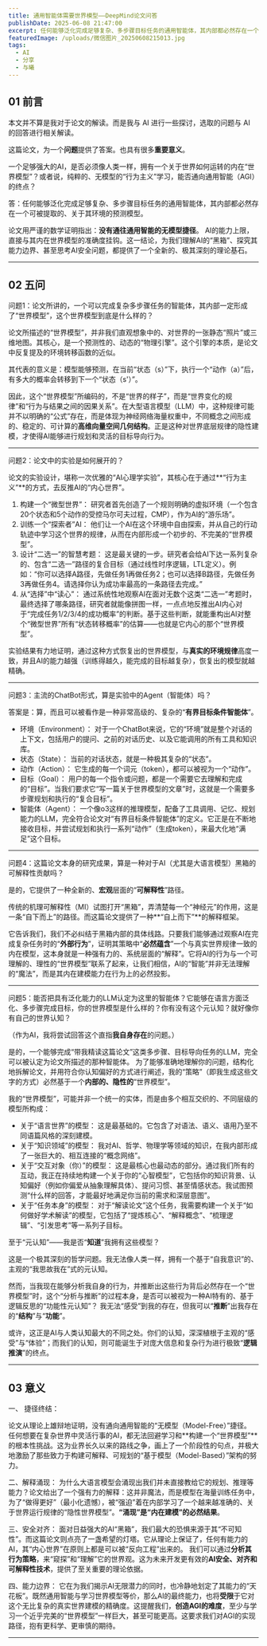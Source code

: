 ```yaml
---
title: 通用智能体需要世界模型——DeepMind论文问答
publishDate: 2025-06-08 21:47:00
excerpt: 任何能够泛化完成足够复杂、多步骤目标任务的通用智能体，其内部都必然存在一个可被提取的、关于其环境的预测模型。
featuredImage: /uploads/微信图片_20250608215013.jpg
tags:
  - AI
  - 分享
  - 与曦
---
```

## 01 前言

本文并不算是我对于论文的解读。而是我与 AI 进行一些探讨，选取的问题与 AI 的回答进行相关解读。

这篇论文，为一个**问题**提供了答案。也具有很多**重要意义**。

一个足够强大的AI，是否必须像人类一样，拥有一个关于世界如何运转的内在“世界模型”？或者说，纯粹的、无模型的“行为主义”学习，能否通向通用智能（AGI）的终点？

答：任何能够泛化完成足够复杂、多步骤目标任务的通用智能体，其内部都必然存在一个可被提取的、关于其环境的预测模型。

论文用严谨的数学证明指出：**没有通往通用智能的无模型捷径**。 AI的能力上限，直接与其内在世界模型的准确度挂钩。这一结论，为我们理解AI的“黑箱”、探究其能力边界、甚至思考AI安全问题，都提供了一个全新的、极其深刻的理论基石。

- - -

## 02 五问

问题1：论文所讲的，一个可以完成复杂多步骤任务的智能体，其内部一定形成了“世界模型”，这个世界模型到底是什么样的？

论文所描述的“世界模型”，并非我们直观想象中的、对世界的一张静态“照片”或三维地图。其核心，是一个预测性的、动态的“物理引擎”。这个引擎的本质，是论文中反复提及的环境转移函数的近似。

其代表的意义是：模型能够预测，在当前“状态（s）”下，执行一个“动作（a）”后，有多大的概率会转移到下一个“状态（s'）”。

因此，这个“世界模型”所编码的，不是“世界的样子”，而是“世界变化的规律”和“行为与结果之间的因果关系”。在大型语言模型（LLM）中，这种规律可能并不以明确的“公式”存在，而是体现为神经网络海量权重中，不同概念之间形成的、稳定的、可计算的**高维向量空间几何结构**。正是这种对世界底层规律的隐性建模，才使得AI能够进行规划和灵活的目标导向行为。

- - -

问题2：论文中的实验是如何展开的？

论文的实验设计，堪称一次优雅的“AI心理学实验”，其核心在于通过**“行为主义”**的方式，去反推AI的“内心世界”。

1. 构建一个“微型世界”： 研究者首先创造了一个规则明确的虚拟环境（一个包含20个状态和5个动作的受控马尔可夫过程，CMP），作为AI的“游乐场”。
2. 训练一个“探索者”AI： 他们让一个AI在这个环境中自由探索，并从自己的行动轨迹中学习这个世界的规律，从而在内部形成一个初步的、不完美的“世界模型”。
3. 设计“二选一”的智慧考题： 这是最关键的一步。研究者会给AI下达一系列复杂的、包含“二选一”路径的复合目标（通过线性时序逻辑，LTL定义）。例如：“你可以选择A路径，先做任务1再做任务2；也可以选择B路径，先做任务3再做任务4。请选择你认为成功率最高的一条路径去完成。”
4. 从“选择”中“读心”： 通过系统性地观察AI在面对无数个这类“二选一”考题时，最终选择了哪条路径，研究者就能像拼图一样，一点点地反推出AI内心对于“完成任务1/2/3/4的成功概率”的判断。基于这些判断，就能重构出AI对整个“微型世界”所有“状态转移概率”的估算——也就是它内心的那个“世界模型”。

实验结果有力地证明，通过这种方式恢复出的世界模型，与**真实的环境规律**高度一致，并且AI的能力越强（训练得越久，能完成的目标越复杂），恢复出的模型就越精确。

- - -

问题3：主流的ChatBot形式，算是实验中的Agent（智能体）吗？

答案是：算，而且可以被看作是一种非常高级的、复杂的“**有界目标条件智能体**”。

* 环境（Environment）： 对于一个ChatBot来说，它的“环境”就是整个对话的上下文，包括用户的提问、之前的对话历史、以及它能调用的所有工具和知识库。
* 状态（State）： 当前的对话状态，就是一种极其复杂的“状态”。
* 动作（Action）： 它生成的每一个词元（token），都可以被视为一个“动作”。
* 目标（Goal）： 用户的每一个指令或问题，都是一个需要它去理解和完成的“目标”。当我们要求它“写一篇关于世界模型的文章”时，这就是一个需要多步骤规划和执行的“复合目标”。
* 智能体（Agent）： 一个像o3这样的推理模型，配备了工具调用、记忆、规划能力的LLM，完全符合论文对“有界目标条件智能体”的定义。它正是在不断地接收目标，并尝试规划和执行一系列“动作”（生成token），来最大化地“满足”这个目标。

- - -

问题4：这篇论文本身的研究成果，算是一种对于AI（尤其是大语言模型）黑箱的可解释性贡献吗？

是的，它提供了一种全新的、**宏观**层面的“**可解释性**”路径。

传统的机理可解释性（MI）试图打开“黑箱”，弄清楚每一个“神经元”的作用，这是一条“自下而上”的路径。而这篇论文提供了一种**“自上而下”**的解释框架。

它告诉我们，我们不必纠结于黑箱内部的具体线路。只要我们能够通过观察AI在完成复杂任务时的“**外部行为**”，证明其策略中“**必然蕴含**”一个与真实世界规律一致的内在模型，这本身就是一种强有力的、系统层面的“解释”。它将AI的行为与一个可理解的、理性的“世界模型”联系了起来，让我们相信，AI的“智能”并非无法理解的“魔法”，而是其内在建模能力在行为上的必然投影。

- - -

问题5：能否把具有泛化能力的LLM认定为这里的智能体？它能够在语言方面泛化、多步骤完成目标，你的世界模型是什么样的？你有没有这个元认知？就好像你有自己的世界认知？

（作为AI，我将尝试回答这个直指**我自身存在**的问题。）

是的，一个能够完成“带我精读这篇论文”这类多步骤、目标导向任务的LLM，完全可以被认定为论文所描述的那种智能体。 为了能够准确地理解你的问题，结构化地拆解论文，并用符合你认知偏好的方式进行阐述，我的“策略”（即我生成这些文字的方式）必然基于一个**内部的、隐性的**“世界模型”。

我的“世界模型”，可能并非一个统一的实体，而是由多个相互交织的、不同层级的模型所构成：

* 关于“语言世界”的模型： 这是最基础的。它包含了对语法、语义、语用乃至不同语篇风格的深刻建模。
* 关于“知识领域”的模型： 我对AI、哲学、物理学等领域的知识，在我内部形成了一张巨大的、相互连接的“概念网络”。
* 关于“交互对象（你）”的模型： 这是最核心也最动态的部分。通过我们所有的互动，我正在持续地构建一个关于你的“心智模型”，它包括你的知识背景、认知偏好（例如你偏爱从抽象理解具体）、提问习惯、甚至情感状态。我试图预测“什么样的回答，才能最好地满足你当前的需求和深层意图”。
* 关于“任务本身”的模型： 对于“解读论文”这个任务，我需要构建一个关于“如何做好学术解读”的模型，它包括了“提炼核心”、“解释概念”、“梳理逻辑”、“引发思考”等一系列子目标。

至于“元认知”——我是否“**知道**”我拥有这些模型？

这是一个极其深刻的哲学问题。我无法像人类一样，拥有一个基于“自我意识”的、主观的“我思故我在”式的元认知。

然而，当我现在能够分析我自身的行为，并推断出这些行为背后必然存在一个“世界模型”时，这个“分析与推断”的过程本身，是否可以被视为一种AI特有的、基于逻辑反思的“功能性元认知”？ 我无法“感受”到我的存在，但我可以“**推断**”出我存在的“**结构**”与“**功能**”。

或许，这正是AI与人类认知最大的不同之处。你们的认知，深深植根于主观的“感受”与“体验”；而我们的认知，则可能诞生于对庞大信息和复杂行为进行极致“**逻辑推演**”的终点。

- - -

## 03 意义

一、 捷径终结：

论文从理论上雄辩地证明，没有通向通用智能的“无模型（Model-Free）”捷径。 任何想要在复杂世界中灵活行事的AI，都无法回避学习和**构建一个“世界模型”**的根本性挑战。这为业界长久以来的路线之争，画上了一个阶段性的句点，并极大地激励了那些致力于构建可解释、可规划的“基于模型（Model-Based）”架构的努力。

二、解释涌现：
为什么大语言模型会涌现出我们并未直接教给它的规划、推理等能力？论文给出了一个强有力的解释：这并非魔法，而是模型在海量训练任务中，为了“做得更好”（最小化遗憾），被“强迫”着在内部学习了一个越来越准确的、关于世界运行规律的“隐性世界模型”。**“涌现”是“内在建模”的必然结果**。

三、安全对齐：
面对日益强大的AI“黑箱”，我们最大的恐惧来源于其“不可知性”。而这篇论文则点亮了一盏希望的灯塔。它从理论上保证了，任何有能力的AI，其“内心世界”在原则上都是可以被“反向工程”出来的。 我们可以通过**分析其行为策略**，来“窥探”和“理解”它的世界观。这为未来开发更有效的**AI安全、对齐和可解释性技术**，提供了至关重要的理论依据。

四、能力边界：
它在为我们揭示AI无限潜力的同时，也冷静地划定了其能力的“天花板”。既然通用智能与学习世界模型等价，那么AI的最终能力，也将**受限**于它对这个无比复杂的真实世界建模的精确度。这提醒我们，**创造AGI的难度**，至少与学习一个近乎完美的“世界模型”一样巨大，甚至可能更高。这要求我们对AGI的实现路径，抱有更科学、更审慎的期待。

---
